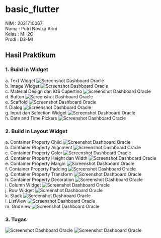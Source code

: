 # basic_flutter

NIM : 2031710067 <br>
Nama : Putri Novika Arini <br>
Kelas : MI-2C <br>
Prodi : D3-MI <br>

## Hasil Praktikum
### 1. Build in Widget
a. Text Widget
![Screenshot Dashboard Oracle](img/textwidget.PNG)
<br>
b. Image Widget
![Screenshot Dashboard Oracle](img/imagetext.PNG)
<br>
c. Material Design dan iOS Cupertino 
![Screenshot Dashboard Oracle](img/cupertinotext.PNG)
<br>
d. Button
![Screenshot Dashboard Oracle](img/button.PNG)
<br>
e. Scaffold
![Screenshot Dashboard Oracle](img/scaffold.PNG)
<br>
f. Dialog
![Screenshot Dashboard Oracle](img/dialog.PNG)
<br>
g. Input dan Selection Widget 
![Screenshot Dashboard Oracle](img/textfield.PNG)
<br>
h. Date and Time Pickers
![Screenshot Dashboard Oracle](img/datetime.PNG)
<br>
### 2. Build in Layout Widget 
a. Container Property Child
![Screenshot Dashboard Oracle](img/propertychild.PNG)
<br>
b. Container Property Alignment
![Screenshot Dashboard Oracle](img/propertyalignment.PNG)
<br>
c. Container Property Color
![Screenshot Dashboard Oracle](img/propertycolor.PNG)
<br>
d. Container Property Height dan Width
![Screenshot Dashboard Oracle](img/propertyheight.PNG)
<br>
e. Container Property Margin
![Screenshot Dashboard Oracle](img/propertymargin.PNG)
<br>
f. Container Property Padding
![Screenshot Dashboard Oracle](img/propertypadding.PNG)
<br>
g. Container Property Transform
![Screenshot Dashboard Oracle](img/transform.PNG)
<br>
h. Container Property Decoration
![Screenshot Dashboard Oracle](img/decoration.PNG)
<br>
i. Column Widget
![Screenshot Dashboard Oracle](img/columwidget.PNG)
<br>
j. Row Widget 
![Screenshot Dashboard Oracle](img/rowwidget.PNG)
<br>
k. Stack
![Screenshot Dashboard Oracle](img/stackwidget.PNG)
<br>
l. ListView
![Screenshot Dashboard Oracle](img/listview.PNG)
<br>
m. GridView
![Screenshot Dashboard Oracle](img/gridview.PNG)
<br>
### 3. Tugas
![Screenshot Dashboard Oracle](img/tugas.PNG)
![Screenshot Dashboard Oracle](img/tugas2.PNG)

